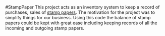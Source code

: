 #StampPaper
This project acts as an inventory system to keep a record of purchases, sales of [stamp papers](https://en.wikipedia.org/wiki/Stamped_paper). The motivation for the project was to simplify things for our business. Using this code the balance of stamp papers could be kept with great ease including keeping records of all the incoming and outgoing stamp papers.
